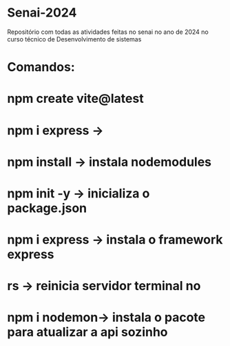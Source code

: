 # Senai-2024
Repositório com todas as atividades feitas no senai no ano de 2024 no curso técnico de Desenvolvimento de sistemas

# Comandos:
# npm create vite@latest
# npm i express ->
# npm install -> instala nodemodules
# npm init -y -> inicializa o package.json 
# npm i express -> instala o framework express
# rs -> reinicia servidor terminal no
#  npm i nodemon-> instala o pacote para atualizar a api sozinho
